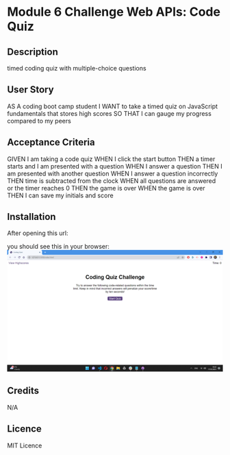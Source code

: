 # Module 6 Challenge Web APIs: Code Quiz

## Description 

timed coding quiz with multiple-choice questions

## User Story

AS A coding boot camp student
I WANT to take a timed quiz on JavaScript fundamentals that stores high scores
SO THAT I can gauge my progress compared to my peers

## Acceptance Criteria

GIVEN I am taking a code quiz
WHEN I click the start button
THEN a timer starts and I am presented with a question
WHEN I answer a question
THEN I am presented with another question
WHEN I answer a question incorrectly
THEN time is subtracted from the clock
WHEN all questions are answered or the timer reaches 0
THEN the game is over
WHEN the game is over
THEN I can save my initials and score

## Installation 

After opening this url:

you should see this in your browser:
![quiz-game](./assets/images/screenshot.png)

## Credits

N/A

## Licence

MIT Licence